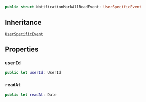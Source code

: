 
``` swift
public struct NotificationMarkAllReadEvent: UserSpecificEvent 
```

## Inheritance

[`UserSpecificEvent`](/UserSpecificEvent)

## Properties

### `userId`

``` swift
public let userId: UserId
```

### `readAt`

``` swift
public let readAt: Date
```
